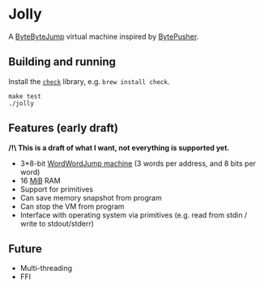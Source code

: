 # Jolly

A [ByteByteJump](https://esolangs.org/wiki/ByteByteJump) virtual machine inspired by [BytePusher](https://esolangs.org/wiki/BytePusher).

## Building and running

Install the [`check`](https://libcheck.github.io/check/) library, e.g. `brew install check`.

```shell
make test
./jolly
```

## Features (early draft)

**/!\ This is a draft of what I want, not everything is supported yet.**

- 3*8-bit [WordWordJump machine](https://esolangs.org/wiki/ByteByteJump) (3 words per address, and 8 bits per word)
- 16 [MiB](https://en.wikipedia.org/wiki/Mebibyte) RAM
- Support for primitives
- Can save memory snapshot from program
- Can stop the VM from program
- Interface with operating system via primitives (e.g. read from stdin / write to stdout/stderr)

## Future

- Multi-threading
- FFI
